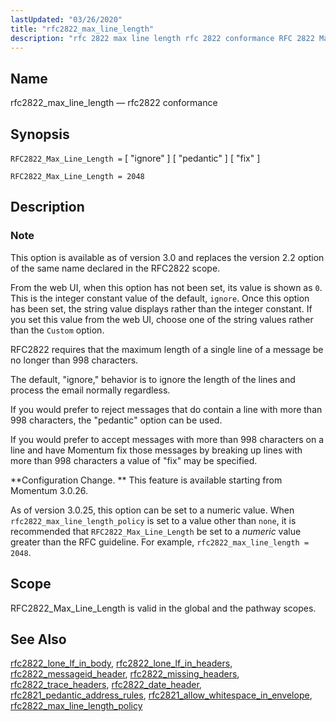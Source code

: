 ```yaml
---
lastUpdated: "03/26/2020"
title: "rfc2822_max_line_length"
description: "rfc 2822 max line length rfc 2822 conformance RFC 2822 Max Line Length ignore pedantic fix RFC 2822 Max Line Length 2048 This option is available as of version 3 0 and replaces the version 2 2 option of the same name declared in the RFC 2822 scope From the..."
---
```


<a name="conf.ref.rfc2822_max_line_length"></a> 
## Name

rfc2822_max_line_length — rfc2822 conformance

## Synopsis

`RFC2822_Max_Line_Length =` [ "ignore" ] [ "pedantic" ] [ "fix" ]

`RFC2822_Max_Line_Length = 2048`

<a name="idp11368048"></a> 
## Description

### Note

This option is available as of version 3.0 and replaces the version 2.2 option of the same name declared in the RFC2822 scope.

From the web UI, when this option has not been set, its value is shown as `0`. This is the integer constant value of the default, `ignore`. Once this option has been set, the string value displays rather than the integer constant. If you set this value from the web UI, choose one of the string values rather than the `Custom` option.

RFC2822 requires that the maximum length of a single line of a message be no longer than 998 characters.

The default, "ignore," behavior is to ignore the length of the lines and process the email normally regardless.

If you would prefer to reject messages that do contain a line with more than 998 characters, the "pedantic" option can be used.

If you would prefer to accept messages with more than 998 characters on a line and have Momentum fix those messages by breaking up lines with more than 998 characters a value of "fix" may be specified.

**Configuration Change. ** This feature is available starting from Momentum 3.0.26.

As of version 3.0.25, this option can be set to a numeric value. When `rfc2822_max_line_length_policy` is set to a value other than `none`, it is recommended that `RFC2822_Max_Line_Length` be set to a *numeric* value greater than the RFC guideline. For example, `rfc2822_max_line_length = 2048`.

<a name="idp11380784"></a> 
## Scope

RFC2822_Max_Line_Length is valid in the global and the pathway scopes.

<a name="idp11382464"></a> 
## See Also

[rfc2822_lone_lf_in_body](/momentum/3/3-reference/3-reference-conf-ref-rfc-2822-lone-lf-in-body), [rfc2822_lone_lf_in_headers](/momentum/3/3-reference/3-reference-conf-ref-rfc-2822-lone-lf-in-headers), [rfc2822_messageid_header](/momentum/3/3-reference/3-reference-conf-ref-rfc-2822-messageid-header), [rfc2822_missing_headers](/momentum/3/3-reference/3-reference-conf-ref-rfc-2822-missing-headers), [rfc2822_trace_headers](/momentum/3/3-reference/3-reference-conf-ref-rfc-2822-trace-headers), [rfc2822_date_header](/momentum/3/3-reference/3-reference-conf-ref-rfc-2822-date-header), [rfc2821_pedantic_address_rules](/momentum/3/3-reference/3-reference-conf-ref-rfc-2821-pedantic-address-rules), [rfc2821_allow_whitespace_in_envelope](/momentum/3/3-reference/3-reference-conf-ref-rfc-2821-allow-whitespace-in-envelope), [rfc2822_max_line_length_policy](/momentum/3/3-reference/3-reference-conf-ref-rfc-2822-max-line-length-policy)